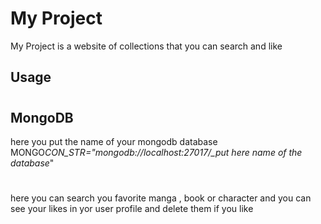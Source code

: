 # My Project

My Project is a website of collections that you can search and like

## Usage

#

## MongoDB

here you put the name of your mongodb database
MONGO*CON_STR="mongodb://localhost:27017/\_put here name of the database*"

#

here you can search you favorite manga , book or character
and you can see your likes in yor user profile and delete them if you like

